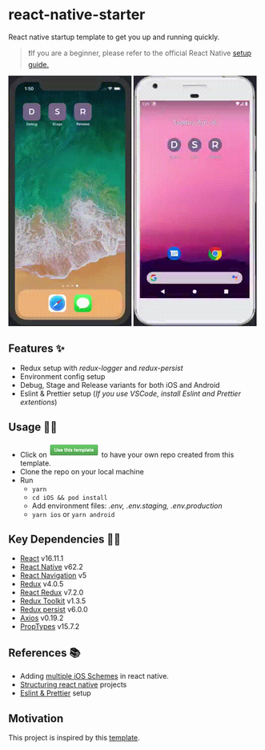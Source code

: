# react-native-starter

React native startup template to get you up and running quickly.

> ❗If you are a beginner, please refer to the official React Native [setup guide.](https://reactnative.dev/docs/environment-setup)

![iOS](/src/assets/images/readme/ios.gif) ![Android](/src/assets/images/readme/android.gif)

## Features ✨

- Redux setup with *redux-logger* and *redux-persist*
- Environment config setup
- Debug, Stage and Release variants for both iOS and Android
- Eslint & Prettier setup (*If you use VSCode, install Eslint and Prettier extentions*)

## Usage ✍🏻

- Click on ![Use this template](/src/assets/images/readme/use-this-template.png) to have your own repo created from this template.
- Clone the repo on your local machine
- Run
  - `yarn`
  - `cd iOS && pod install`
  - Add environment files: *.env, .env.staging, .env.production*
  - `yarn ios` or `yarn android`

## Key Dependencies 🤘🏻

- [React](https://reactjs.org/) v16.11.1
- [React Native](https://reactnative.dev/) v62.2
- [React Navigation](https://reactnavigation.org/) v5
- [Redux](https://redux.js.org/) v4.0.5
- [React Redux](https://react-redux.js.org/) v7.2.0
- [Redux Toolkit](https://redux-toolkit.js.org/) v1.3.5
- [Redux persist](https://www.npmjs.com/package/redux-persist) v6.0.0
- [Axios](https://github.com/axios/axios) v0.19.2
- [PropTypes](https://www.npmjs.com/package/prop-types) v15.7.2

## References 📚

- Adding [multiple iOS Schemes](https://medium.com/@guerrix/multiple-schemes-and-configurations-in-a-react-native-ios-app-fb1812b940c8) in react native.
- [Structuring react native](https://cheesecakelabs.com/blog/efficient-way-structure-react-native-projects/) projects
- [Eslint & Prettier](https://medium.com/fullstack-with-react-native-aws-serverless-and/set-up-eslint-and-prettier-5e4131f9296f) setup

## Motivation

This project is inspired by this [template](https://github.com/moove-it/react-native-template).

